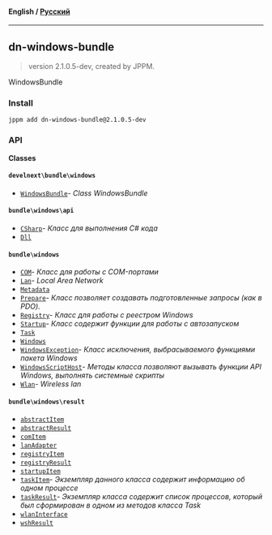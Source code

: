 #### **English** / [Русский](README.ru.md)

---

## dn-windows-bundle
> version 2.1.0.5-dev, created by JPPM.

WindowsBundle

### Install
```
jppm add dn-windows-bundle@2.1.0.5-dev
```

### API
**Classes**

#### `develnext\bundle\windows`

- [`WindowsBundle`](classes/develnext/bundle/windows/WindowsBundle.md)- _Class WindowsBundle_

#### `bundle\windows\api`

- [`CSharp`](classes/bundle/windows/api/CSharp.md)- _Класс для выполнения C# кода_
- [`Dll`](classes/bundle/windows/api/Dll.md)

#### `bundle\windows`

- [`COM`](classes/bundle/windows/COM.md)- _Класс для работы с COM-портами_
- [`Lan`](classes/bundle/windows/Lan.md)- _Local Area Network_
- [`Metadata`](classes/bundle/windows/Metadata.md)
- [`Prepare`](classes/bundle/windows/Prepare.md)- _Класс позволяет создавать подготовленные запросы (как в PDO)._
- [`Registry`](classes/bundle/windows/Registry.md)- _Класс для работы с реестром Windows_
- [`Startup`](classes/bundle/windows/Startup.md)- _Класс содержит функции для работы с автозапуском_
- [`Task`](classes/bundle/windows/Task.md)
- [`Windows`](classes/bundle/windows/Windows.md)
- [`WindowsException`](classes/bundle/windows/WindowsException.md)- _Класс исключения, выбрасываемого функциями пакета Windows_
- [`WindowsScriptHost`](classes/bundle/windows/WindowsScriptHost.md)- _Методы класса позволяют вызывать функции API Windows, выполнять системные скрипты_
- [`Wlan`](classes/bundle/windows/Wlan.md)- _Wireless lan_

#### `bundle\windows\result`

- [`abstractItem`](classes/bundle/windows/result/abstractItem.md)
- [`abstractResult`](classes/bundle/windows/result/abstractResult.md)
- [`comItem`](classes/bundle/windows/result/comItem.md)
- [`lanAdapter`](classes/bundle/windows/result/lanAdapter.md)
- [`registryItem`](classes/bundle/windows/result/registryItem.md)
- [`registryResult`](classes/bundle/windows/result/registryResult.md)
- [`startupItem`](classes/bundle/windows/result/startupItem.md)
- [`taskItem`](classes/bundle/windows/result/taskItem.md)- _Экземпляр данного класса содержит информацию об одном процессе_
- [`taskResult`](classes/bundle/windows/result/taskResult.md)- _Экземпляр класса содержит список процессов, который был сформирован в одном из методов класса Task_
- [`wlanInterface`](classes/bundle/windows/result/wlanInterface.md)
- [`wshResult`](classes/bundle/windows/result/wshResult.md)